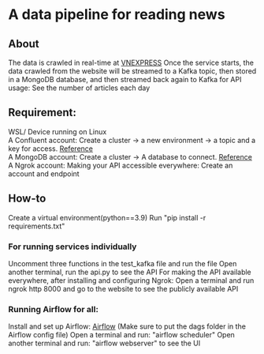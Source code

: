 # A data pipeline for reading news 

## About 
The data is crawled in real-time at [VNEXPRESS](https://e.vnexpress.net/)
Once the service starts, the data crawled from the website will be streamed to a Kafka topic, then stored in a MongoDB database, and then streamed back again to Kafka for API usage: See the number of articles each day 

## Requirement: 
WSL/ Device running on Linux\
A Confluent account: Create a cluster -> a new environment -> a topic and a key for access. [Reference](https://developer.confluent.io/get-started/python/)\
A MongoDB account: Create a cluster -> A database to connect. [Reference](https://www.mongodb.com/languages/python)
A Ngrok account: Making your API accessible everywhere: Create an account and endpoint 

## How-to 
Create a virtual environment(python==3.9)
Run "pip install -r requirements.txt"
### For running services individually 
Uncomment three functions in the test_kafka file and run the file 
Open another terminal, run the api.py to see the API 
For making the API available everywhere, after installing and configuring Ngrok: Open a terminal and run ngrok http 8000 and go to the website to see the publicly available API 
### Running Airflow for all: 
Install and set up Airflow: [Airflow](https://www.restack.io/docs/airflow-knowledge-apache-ubuntu-install-server-22-04-20-04-18-04) (Make sure to put the dags folder in the Airflow config file) 
Open a terminal and run: "airflow scheduler" 
Open another terminal and run: "airflow webserver" to see the UI 


